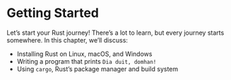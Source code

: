 # Getting Started

Let’s start your Rust journey! There’s a lot to learn, but every journey starts
somewhere. In this chapter, we’ll discuss:

- Installing Rust on Linux, macOS, and Windows
- Writing a program that prints `Dia duit, domhan!`
- Using `cargo`, Rust’s package manager and build system
